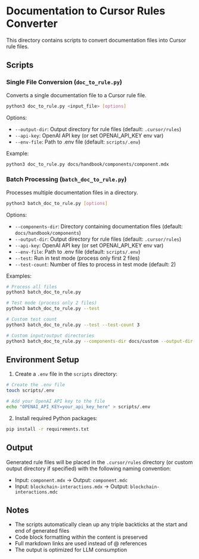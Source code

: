 # Documentation to Cursor Rules Converter

This directory contains scripts to convert documentation files into Cursor rule files.

## Scripts

### Single File Conversion (`doc_to_rule.py`)

Converts a single documentation file to a Cursor rule file.

```bash
python3 doc_to_rule.py <input_file> [options]
```

Options:
- `--output-dir`: Output directory for rule files (default: `.cursor/rules`)
- `--api-key`: OpenAI API key (or set OPENAI_API_KEY env var)
- `--env-file`: Path to .env file (default: `scripts/.env`)

Example:
```bash
python3 doc_to_rule.py docs/handbook/components/component.mdx
```

### Batch Processing (`batch_doc_to_rule.py`)

Processes multiple documentation files in a directory.

```bash
python3 batch_doc_to_rule.py [options]
```

Options:
- `--components-dir`: Directory containing documentation files (default: `docs/handbook/components`)
- `--output-dir`: Output directory for rule files (default: `.cursor/rules`)
- `--api-key`: OpenAI API key (or set OPENAI_API_KEY env var)
- `--env-file`: Path to .env file (default: `scripts/.env`)
- `--test`: Run in test mode (process only first 2 files)
- `--test-count`: Number of files to process in test mode (default: 2)

Examples:
```bash
# Process all files
python3 batch_doc_to_rule.py

# Test mode (process only 2 files)
python3 batch_doc_to_rule.py --test

# Custom test count
python3 batch_doc_to_rule.py --test --test-count 3

# Custom input/output directories
python3 batch_doc_to_rule.py --components-dir docs/custom --output-dir .cursor/custom-rules
```

## Environment Setup

1. Create a `.env` file in the `scripts` directory:
```bash
# Create the .env file
touch scripts/.env

# Add your OpenAI API key to the file
echo "OPENAI_API_KEY=your_api_key_here" > scripts/.env
```

2. Install required Python packages:
```bash
pip install -r requirements.txt
```

## Output

Generated rule files will be placed in the `.cursor/rules` directory (or custom output directory if specified) with the following naming convention:
- Input: `component.mdx` → Output: `component.mdc`
- Input: `blockchain-interactions.mdx` → Output: `blockchain-interactions.mdc`

## Notes

- The scripts automatically clean up any triple backticks at the start and end of generated files
- Code block formatting within the content is preserved
- Full markdown links are used instead of @ references
- The output is optimized for LLM consumption 
